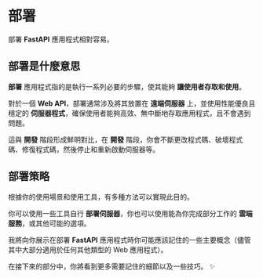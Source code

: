 # 部署

部署 **FastAPI** 應用程式相對容易。

## 部署是什麼意思

**部署** 應用程式指的是執行一系列必要的步驟，使其能夠 **讓使用者存取和使用**。

對於一個 **Web API**，部署通常涉及將其放置在 **遠端伺服器** 上，並使用性能優良且穩定的 **伺服器程式**，確保使用者能夠高效、無中斷地存取應用程式，且不會遇到問題。

這與 **開發** 階段形成鮮明對比，在 **開發** 階段，你會不斷更改程式碼、破壞程式碼、修復程式碼，然後停止和重新啟動伺服器等。

## 部署策略

根據你的使用場景和使用工具，有多種方法可以實現此目的。

你可以使用一些工具自行 **部署伺服器**，你也可以使用能為你完成部分工作的 **雲端服務**，或其他可能的選項。

我將向你展示在部署 **FastAPI** 應用程式時你可能應該記住的一些主要概念（儘管其中大部分適用於任何其他類型的 Web 應用程式）。

在接下來的部分中，你將看到更多需要記住的細節以及一些技巧。 ✨
